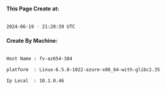 
   
#### This Page Create at:

```bash

2024-06-19 - 21:20:39 UTC

```

#### Create By Machine:

```bash

Host Name : fv-az654-384

platform  : Linux-6.5.0-1022-azure-x86_64-with-glibc2.35

Ip Local  : 10.1.0.46

```

